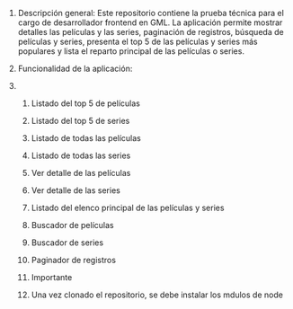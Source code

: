1. Descripción general: Este repositorio contiene la prueba técnica para el cargo de desarrollador frontend en GML. La aplicación permite mostrar detalles las películas y las series, paginación de registros, búsqueda de películas y series, presenta el top 5 de las películas y series más populares y lista el reparto principal de las películas o series.

2. Funcionalidad de la aplicación:
3. 1. Listado del top 5 de películas
   2. Listado del top 5 de series
   3. Listado de todas las películas
   4. Listado de todas las series
   5. Ver detalle de las películas
   6. Ver detalle de las series
   7. Listado del elenco principal de las películas y series
   8. Buscador de películas
   9. Buscador de series
   10. Paginador de registros
  
   11. Importante
   12. Una vez clonado el repositorio, se debe instalar los mdulos de node
       
